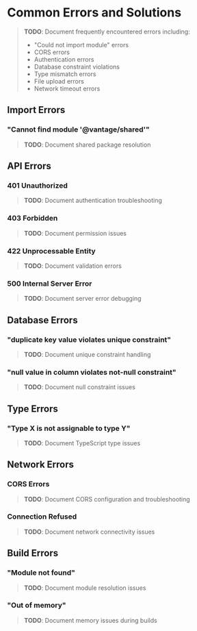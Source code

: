 # Common Errors and Solutions

> **TODO**: Document frequently encountered errors including:
> - "Could not import module" errors
> - CORS errors
> - Authentication errors
> - Database constraint violations
> - Type mismatch errors
> - File upload errors
> - Network timeout errors

## Import Errors

### "Cannot find module '@vantage/shared'"

> **TODO**: Document shared package resolution

## API Errors

### 401 Unauthorized

> **TODO**: Document authentication troubleshooting

### 403 Forbidden

> **TODO**: Document permission issues

### 422 Unprocessable Entity

> **TODO**: Document validation errors

### 500 Internal Server Error

> **TODO**: Document server error debugging

## Database Errors

### "duplicate key value violates unique constraint"

> **TODO**: Document unique constraint handling

### "null value in column violates not-null constraint"

> **TODO**: Document null constraint issues

## Type Errors

### "Type X is not assignable to type Y"

> **TODO**: Document TypeScript type issues

## Network Errors

### CORS Errors

> **TODO**: Document CORS configuration and troubleshooting

### Connection Refused

> **TODO**: Document network connectivity issues

## Build Errors

### "Module not found"

> **TODO**: Document module resolution issues

### "Out of memory"

> **TODO**: Document memory issues during builds
